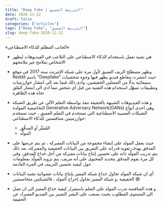 ```yaml
---
title: "Deep Fake | التزييف العميق"
date: 2020-12-22
draft: false
categories: ["articles"]
tags: ["Deep Fake", "التزييف العميق"]
slug: deep-fake-2020-12-22
---
```


«الجانب المظلم للذكاء الاصطناعي»

- هي تقنية تعمل باستخدام الذكاء الاصطناعي على التلاعب في الفيديوهات ليظهر الاشخاص بملامح غير ملامحهم

- وظهر مصطلح الزيف العميق لأول مرة على شبكة الإنترنت سنة 2017 في موقع Reddit باسم "Deepfake" حيث انتشرت مقاطع فيديو يظهر فيها وجوه شخصيات سينمائية بدلًا من الممثلين الحقيقيين، وأدى ذلك فيما بعد إلى انتشار خوارزميات وتطبيقات تسهّل استخدام هذه التقنية من قبل أي شخص مما ادى الى انتشار القلق تجاه هذه الظاهرة

- و هذه الفيديوهات الشبيهة بالحقيقة تنفذ بواسطة التعلم الآلي عن طريق الشبكة التخاصمية المولدة Generative Adversary Network(GANs) وهي احدى أنواع الشبكات العصبية الاصطناعية التي تستخدم في التعلم العميق ، حيث تستخدم خوارزميتين متنافستين للذكاء الاصطناعي:
  - المُمَيِّز أو المدقِّق
  - المولِّد
    
- حيث يعمل المولد على إنشاء مجموعة من البيانات المفبركة ، ثم يتم عرضها على المدقق بهدف تقوية قدراته على التفريق بين البيانات الحقيقية والمفبركة، بعد ذلك يتم تدريب المولِّد ذاته على تحسين إنتاج بيانات مفبركة من أجل خداع المدقق، وفي كل مرة يقوم المدقق بتحديد المحتوى على أنه مزيف، يتم تزويد المولِّد بمعلومات حول كيفية تحسين التزييف في المرة القادمة
-  أي ان شبكة المولد تحاول خداع شبكة المميز بإنتاج بيانات عشوائية تشبه البيانات الحقيقية ،و شبكة المميز تحاول إحراج المولد ، فالشبكتين متخاصمتين 😅
- و هذه المنافسة تدرب المولد على التعلم باستمرار كيفية خداع المميز الى ان تصل الى المستوى المطلوب بحيث يصعب على البشر التمييز بين الفيديو المفبرك عن الحقيقة

